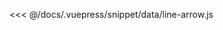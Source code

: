 <ClientOnly>
  <common-code-view name="data-line-arrow" :is-code-view="false"/>
</ClientOnly>

<<< @/docs/.vuepress/snippet/data/line-arrow.js
